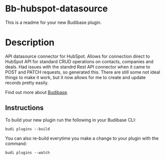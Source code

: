 # Bb-hubspot-datasource
This is a readme for your new Budibase plugin.

# Description
API datasource connector for HubSpot.
Allows for connection direct to HubSpot API for standard CRUD operations on contacts, companies and deals. Had issues with the standrd Rest API connector when it came to POST and PATCH requests, so generated this. There are still some not ideal things to make it work, but it now allows for me to create and update records pretty easily.

Find out more about [Budibase](https://github.com/Budibase/budibase).

## Instructions

To build your new  plugin run the following in your Budibase CLI:
```
budi plugins --build
```

You can also re-build everytime you make a change to your plugin with the command:
```
budi plugins --watch
```

